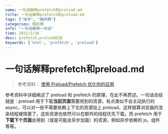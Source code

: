 ```yaml
---
name: 一句话解释prefetch和preload.md
title: 一句话解释prefetch和preload.md
tags: ["技术", "瞎折腾"]
categories: 瞎折腾
info: "一句话解释一句话"
time: 2021/2/26
desc: prefetch,preload区别
keywords: ['html', 'prefetch', 'preload']
---
```


# 一句话解释prefetch和preload.md

> 参考资料：
> [使用 Preload/Prefetch 优化你的应用](https://zhuanlan.zhihu.com/p/48521680)
> 

参考资料中详细阐述了 preload 和 prefetch 的原理，在此不再赘述。一句话总结就是：preload 用于下载**当前页面**需要用到的资源，有点类似不会主动执行的 async，可以对一些不需要依赖上下文的资源加上 preload，这样就算浏览器的渲染线程被阻塞了，这些资源也依然可以在额外的线程优先下载。而 prefetch 用于**下载下个页面**会用到（或是可能会异步加载）的资源，例如异步依赖的 js，组件等等。
